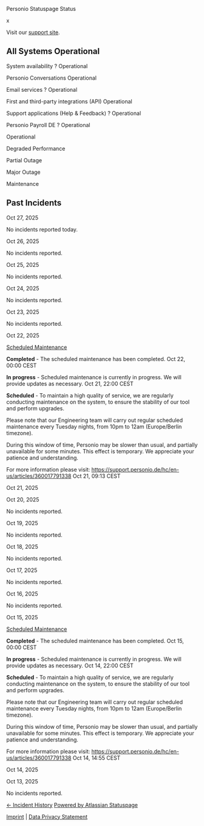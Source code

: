 Personio Statuspage Status

[](https://www.personio.de/)

[](https://status.personio.de/#)

[](https://status.personio.de/#updates-dropdown-support)  x

 Visit our [support site](https://support.personio.de/hc/en-us).

 All Systems Operational
----------

 System availability ?  Operational

 Personio Conversations  Operational

 Email services ?  Operational

 First and third-party integrations (API)  Operational

 Support applications (Help & Feedback) ?  Operational

 Personio Payroll DE ?  Operational

 Operational

 Degraded Performance

 Partial Outage

 Major Outage

 Maintenance

Past Incidents
----------

Oct 27, 2025

No incidents reported today.

Oct 26, 2025

No incidents reported.

Oct 25, 2025

No incidents reported.

Oct 24, 2025

No incidents reported.

Oct 23, 2025

No incidents reported.

Oct 22, 2025

[Scheduled Maintenance](https://status.personio.de/incidents/f3q9lfxfhzr2)

**Completed** - The scheduled maintenance has been completed.
 Oct 22, 00:00 CEST

**In progress** - Scheduled maintenance is currently in progress. We will provide updates as necessary.
 Oct 21, 22:00 CEST

**Scheduled** - To maintain a high quality of service, we are regularly conducting maintenance on the system, to ensure the stability of our tool and perform upgrades.

Please note that our Engineering team will carry out regular scheduled maintenance every Tuesday nights, from 10pm to 12am (Europe/Berlin timezone).

During this window of time, Personio may be slower than usual, and partially unavailable for some minutes. This effect is temporary. We appreciate your patience and understanding.

For more information please visit: <https://support.personio.de/hc/en-us/articles/360017791338>
 Oct 21, 09:13 CEST

Oct 21, 2025

Oct 20, 2025

No incidents reported.

Oct 19, 2025

No incidents reported.

Oct 18, 2025

No incidents reported.

Oct 17, 2025

No incidents reported.

Oct 16, 2025

No incidents reported.

Oct 15, 2025

[Scheduled Maintenance](https://status.personio.de/incidents/pj7f06v5c79d)

**Completed** - The scheduled maintenance has been completed.
 Oct 15, 00:00 CEST

**In progress** - Scheduled maintenance is currently in progress. We will provide updates as necessary.
 Oct 14, 22:00 CEST

**Scheduled** - To maintain a high quality of service, we are regularly conducting maintenance on the system, to ensure the stability of our tool and perform upgrades.

Please note that our Engineering team will carry out regular scheduled maintenance every Tuesday nights, from 10pm to 12am (Europe/Berlin timezone).

During this window of time, Personio may be slower than usual, and partially unavailable for some minutes. This effect is temporary. We appreciate your patience and understanding.

For more information please visit: <https://support.personio.de/hc/en-us/articles/360017791338>
 Oct 14, 14:55 CEST

Oct 14, 2025

Oct 13, 2025

No incidents reported.

[← Incident History](https://status.personio.de/history) [Powered by Atlassian Statuspage](https://www.atlassian.com/software/statuspage?utm_campaign=status.personio.de&utm_content=SP-notifications&utm_medium=powered-by&utm_source=inapp)

[Imprint](https://www.personio.de/impressum/) | [Data Privacy Statement](https://www.personio.de/datenschutzerklaerung/)
